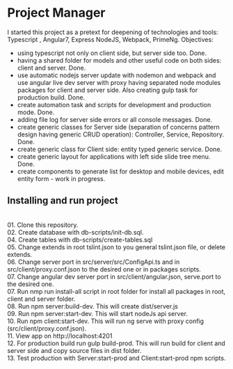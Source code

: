 # Project Manager
I started this project as a pretext for deepening of technologies and tools: Typescript , Angular7, Express NodeJS, Webpack, PrimeNg.
Objectives:
 - using typescript not only on client side, but server side too. Done. 
 - having a shared folder for models and other useful code on both sides: client and server. Done.
 - use automatic nodejs server update with nodemon and webpack and use angular live dev server with proxy having separated node modules packages for client and server side. Also creating gulp task for production build. Done.
 - create automation task and scripts for development and production mode. Done.
 - adding file log for server side errors or all console messages. Done.
 - create generic classes for Server side (separation of concerns pattern design having generic CRUD operation): Controller, Service, Repository. Done.
 - create generic class for Client side: entity typed generic service. Done. 
 - create generic layout for applications with left side slide tree menu. Done.
 - create components to generate list for desktop and mobile devices, edit entity form - work in progress.
 
 <h2>Installing and run project</h2>
<br>  01. Clone this repository.
<br>  02. Create database with db-scripts/init-db.sql.
<br>  04. Create tables with db-scripts/create-tables.sql
<br>  05. Change extends in root tslint.json to you general tslint.json file, or delete extends.
<br>  06. Change server port in src/server/src/ConfigApi.ts and in src/client/proxy.conf.json to the desired one or in packages scripts.
<br>  07. Change angular dev server port in src/client/angular.json, serve.port to the desired one.
<br>  07. Run nmp run install-all script in root folder for install all packages in root, client and server folder.
<br>  08. Run npm server:build-dev. This will create dist/server.js
<br>  09. Run npm server:start-dev. This will start nodeJs api server.
<br>  10. Run npm client:start-dev. This will run ng serve with proxy config (src/client/proxy.conf.json).
<br>  11. View app on http://localhost:4201
<br>  12. For production build run gulp build-prod. This will run build for client and server side and copy source files in dist folder.
<br>  13. Test production with Server:start-prod and Client:start-prod npm scripts.

